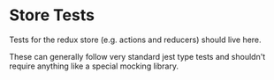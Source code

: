 # Store Tests
Tests for the redux store (e.g. actions and reducers) should live here. 

These can generally follow very standard jest type tests and shouldn't require anything like a special mocking library.